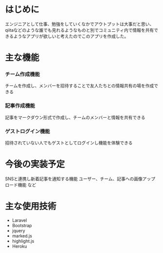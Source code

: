 # はじめに
エンジニアとして仕事、勉強をしていくなかでアウトプットは大事だと思い、qiitaなどのような誰でも見れるようなものと別でコミュニティ内で情報を共有できるようなアプリが欲しいと考えたのでこのアプリを作成した。
# 主な機能
### チーム作成機能
チームを作成し、メンバーを招待することで友人たちとの情報共有の場を作成できる
### 記事作成機能
記事をマークダウン形式で作成し、チームのメンバーと情報を共有できる
### ゲストログイン機能
招待されていない人でもゲストとしてログインし機能を体験できる
# 今後の実装予定
SNSと連携し新着記事を通知する機能
ユーザー、チーム、記事への画像アップロード機能
など
# 主な使用技術
- Laravel
- Bootstrap
- jquery
- marked.js
- highlight.js
- Heroku
